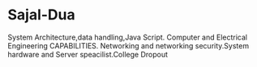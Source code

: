 # Sajal-Dua
System Architecture,data handling,Java Script. Computer and Electrical Engineering CAPABILITIES. Networking and networking security.System hardware and Server speacilist.College Dropout
